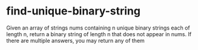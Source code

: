 # find-unique-binary-string
Given an array of strings nums containing n unique binary strings each of length n, return a binary string of length n that does not appear in nums. If there are multiple answers, you may return any of them
